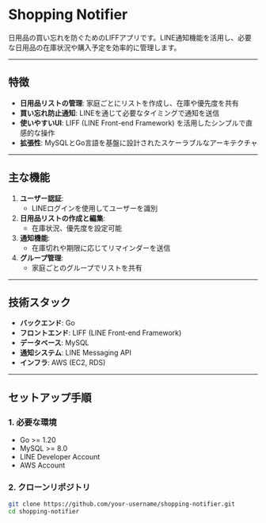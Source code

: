 # Shopping Notifier

日用品の買い忘れを防ぐためのLIFFアプリです。LINE通知機能を活用し、必要な日用品の在庫状況や購入予定を効率的に管理します。

---

## 特徴

- **日用品リストの管理**: 家庭ごとにリストを作成し、在庫や優先度を共有
- **買い忘れ防止通知**: LINEを通じて必要なタイミングで通知を送信
- **使いやすいUI**: LIFF (LINE Front-end Framework) を活用したシンプルで直感的な操作
- **拡張性**: MySQLとGo言語を基盤に設計されたスケーラブルなアーキテクチャ

---

## 主な機能

1. **ユーザー認証**:
   - LINEログインを使用してユーザーを識別
2. **日用品リストの作成と編集**:
   - 在庫状況、優先度を設定可能
3. **通知機能**:
   - 在庫切れや期限に応じてリマインダーを送信
4. **グループ管理**:
   - 家庭ごとのグループでリストを共有

---

## 技術スタック

- **バックエンド**: Go
- **フロントエンド**: LIFF (LINE Front-end Framework)
- **データベース**: MySQL
- **通知システム**: LINE Messaging API
- **インフラ**: AWS (EC2, RDS)

---

## セットアップ手順

### 1. 必要な環境
- Go >= 1.20
- MySQL >= 8.0
- LINE Developer Account
- AWS Account

### 2. クローンリポジトリ
```bash
git clone https://github.com/your-username/shopping-notifier.git
cd shopping-notifier
